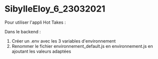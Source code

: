 # SibylleEloy_6_23032021

Pour utiliser l'appli Hot Takes :

Dans le backend :
1. Créer un .env avec les 3 variables d'environnement
2. Renommer le fichier environnement_default.js en environnement.js en ajoutant les valeurs adaptées
